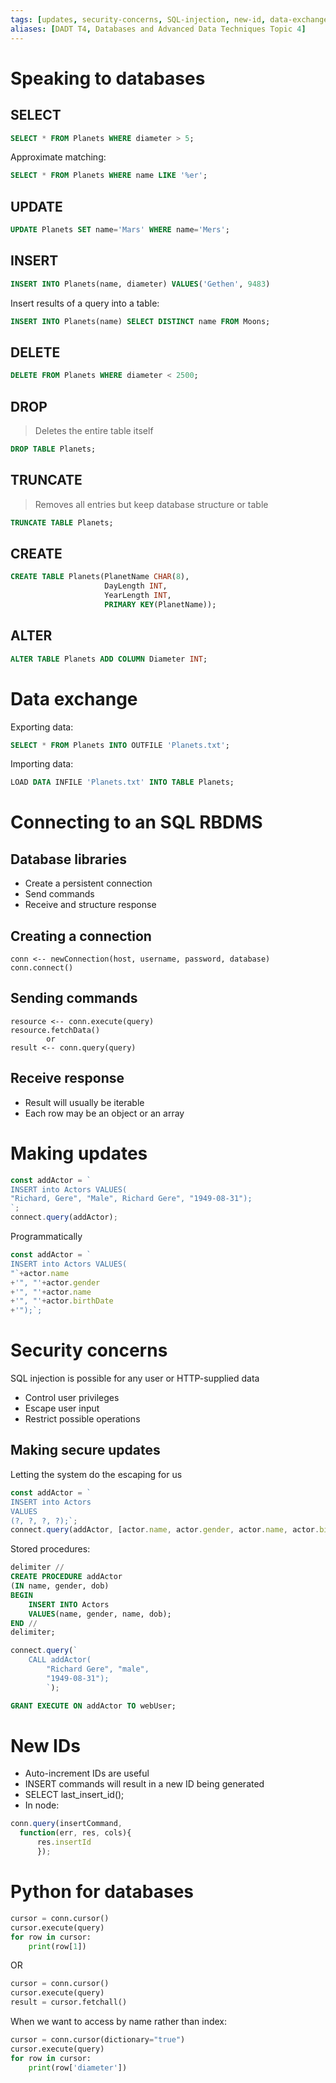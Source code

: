 ```yaml
---
tags: [updates, security-concerns, SQL-injection, new-id, data-exchange, database-syntax]
aliases: [DADT T4, Databases and Advanced Data Techniques Topic 4]
---
```


# Speaking to databases

## SELECT

``` SQL
SELECT * FROM Planets WHERE diameter > 5;
```

Approximate matching:

``` SQL
SELECT * FROM Planets WHERE name LIKE '%er';
```

## UPDATE

``` SQL
UPDATE Planets SET name='Mars' WHERE name='Mers';
```

## INSERT

``` SQL
INSERT INTO Planets(name, diameter) VALUES('Gethen', 9483)
```

Insert results of a query into a table:

``` SQL
INSERT INTO Planets(name) SELECT DISTINCT name FROM Moons;
```

## DELETE

``` SQL
DELETE FROM Planets WHERE diameter < 2500;
```

## DROP

> Deletes the entire table itself

``` SQL
DROP TABLE Planets;
```

## TRUNCATE

> Removes all entries but keep database structure or table

``` SQL
TRUNCATE TABLE Planets;
```

## CREATE

``` SQL
CREATE TABLE Planets(PlanetName CHAR(8), 
					 DayLength INT, 
					 YearLength INT, 
					 PRIMARY KEY(PlanetName));
```

## ALTER

``` SQL
ALTER TABLE Planets ADD COLUMN Diameter INT;
```

# Data exchange

Exporting data:

``` SQL
SELECT * FROM Planets INTO OUTFILE 'Planets.txt';
```

Importing data:

``` SQL
LOAD DATA INFILE 'Planets.txt' INTO TABLE Planets;
```

# Connecting to an SQL RBDMS

## Database libraries

- Create a persistent connection
- Send commands
- Receive and structure response

## Creating a connection

``` 
conn <-- newConnection(host, username, password, database)
conn.connect()
```

## Sending commands

```
resource <-- conn.execute(query)
resource.fetchData()
		or
result <-- conn.query(query)
```

## Receive response

- Result will usually be iterable
- Each row may be an object or an array



# Making updates

``` javascript
const addActor = `
INSERT into Actors VALUES(
"Richard, Gere", "Male", Richard Gere", "1949-08-31");
`;
connect.query(addActor);
```

Programmatically
``` Javascript
const addActor = `
INSERT into Actors VALUES(
"`+actor.name
+'", "'+actor.gender
+'", "'+actor.name
+'", "'+actor.birthDate
+'");`;
```

# Security concerns

SQL injection is possible for any user or HTTP-supplied data
- Control user privileges
- Escape user input
- Restrict possible operations

## Making secure updates

Letting the system do the escaping for us

``` Javascript
const addActor = `
INSERT into Actors
VALUES
(?, ?, ?, ?);`;
connect.query(addActor, [actor.name, actor.gender, actor.name, actor.birthDate]);
```

Stored procedures:

``` SQL
delimiter //
CREATE PROCEDURE addActor
(IN name, gender, dob)
BEGIN
	INSERT INTO Actors
	VALUES(name, gender, name, dob);
END //
delimiter;
```

``` Javascript
connect.query(`
	CALL addActor(
		"Richard Gere", "male", 
		"1949-08-31");
		`);
```

``` SQL
GRANT EXECUTE ON addActor TO webUser;
```

# New IDs

- Auto-increment IDs are useful
- INSERT commands will result in a new ID being generated
- SELECT last_insert_id();
- In node:
``` Javascript
conn.query(insertCommand,
  function(err, res, cols){
	  res.insertId
	  });
```

# Python for databases

``` python
cursor = conn.cursor()
cursor.execute(query)
for row in cursor:
	print(row[1])
```
OR
``` python
cursor = conn.cursor()
cursor.execute(query)
result = cursor.fetchall()
```

When we want to access by name rather than index:

``` python
cursor = conn.cursor(dictionary="true")
cursor.execute(query)
for row in cursor:
	print(row['diameter'])
```